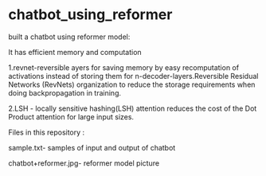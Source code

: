 # chatbot_using_reformer
built a chatbot using reformer model:

It has efficient memory and computation

1.revnet-reversible ayers for saving memory by easy recomputation of activations instead of storing them for n-decoder-layers.Reversible Residual Networks (RevNets) organization to reduce the storage requirements when doing backpropagation in training.

2.LSH - locally sensitive hashing(LSH) attention reduces the cost of the Dot Product attention for large input sizes.

Files in this repository :

sample.txt- samples of input and output of chatbot

chatbot+reformer.jpg- reformer model picture
